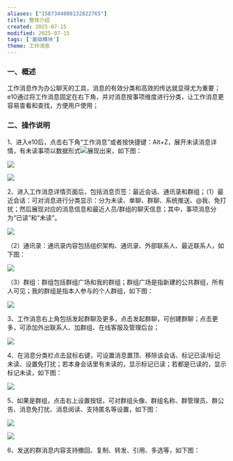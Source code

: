 ```yaml
---
aliases: ["1587344008132822765"]
title: 整体介绍
created: 2025-07-15
modified: 2025-07-15
tags: ['基础模块']
theme: 工作消息
---
```


### 一、概述

工作消息作为办公聊天的工具，消息的有效分类和高效的传达就显得尤为重要；e10通过将工作消息固定在右下角，并对消息按事项维度进行分类，让工作消息更容易查看和查找，方便用户使用；

### 二、操作说明

1、进入e10后，点击右下角“工作消息”或者按快捷键：Alt+Z，展开未读消息详情，有未读事项以数据形式![](https://myhelpdoc.oss-cn-heyuan.aliyuncs.com/mdimages/a4bc7be33c94d00ab4e51ea495e04178.jpg)展现出来，如下图：

![](https://myhelpdoc.oss-cn-heyuan.aliyuncs.com/mdimages/0dff1687ae9876918fc33060073b909b.jpg)

![](https://myhelpdoc.oss-cn-heyuan.aliyuncs.com/mdimages/d1e2ace95c864c74d6a2144c58410f6f.jpg)

2、进入工作消息详情页面后，包括消息页签：最近会话、通讯录和群组；（1）最近会话：可对消息进行分类显示：分为未读、单聊、群聊、系统推送、@我、免打扰；然后展现对应的消息信息和最近人员/群组的聊天信息；其中，事项消息分为“已读”和“未读”。

![](https://myhelpdoc.oss-cn-heyuan.aliyuncs.com/mdimages/c62f54e577ae34fa6c402dd419cc80d5.jpg)

（2）通讯录：通讯录内容包括组织架构、通讯录、外部联系人、最近联系人，如下图：

![](https://myhelpdoc.oss-cn-heyuan.aliyuncs.com/mdimages/d73ee0f8724866febd29d4f2cfae53bf.jpg)

（3）群组：群组包括群组广场和我的群组；群组广场是指新建的公共群组，所有人可见；我的群组是指本人参与的个人群组，如下图：

![](https://myhelpdoc.oss-cn-heyuan.aliyuncs.com/mdimages/4c3aa4d06ad5030f6dd84947baee3159.jpg)

3、工作消息右上角包括发起群聊及更多，点击发起群聊，可创建群聊；点击更多，可添加外出联系人、加群组、在线客服及管理后台；

![](https://myhelpdoc.oss-cn-heyuan.aliyuncs.com/mdimages/7b016903aacec5f602cc9060d8997f67.jpg)

4、在消息分类栏点击鼠标右键，可设置消息置顶、移除该会话、标记已读/标记未读、设置免打扰；若本身会话里有未读的，显示标记已读；若都是已读的，显示标记未读，如下图：

![](https://myhelpdoc.oss-cn-heyuan.aliyuncs.com/mdimages/0e6a151f97c213bb36f61399ec451a30.jpg)

5、如果是群组，点击右上设置按钮，可对群组头像、群组名称、群管理员、群公告、消息免打扰、消息阅读、支持匿名等设置，如下图：

![](https://myhelpdoc.oss-cn-heyuan.aliyuncs.com/mdimages/cd960f010ef6ce6dcff79b474571dad4.jpg)

![](https://myhelpdoc.oss-cn-heyuan.aliyuncs.com/mdimages/1e9c291c15eacd701b429ef80aa7c8ab.jpg)

6、发送的群消息内容支持撤回、复制、转发、引用、多选等，如下图：

